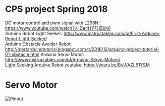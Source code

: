 # CPS project Spring 2018

DC motor control and pwm signal with L298N : https://www.youtube.com/watch?v=Da4HY7HZ6h0  
Arduino Robot Light Seeker: http://www.instructables.com/id/First-Arduino-Robot-Light-Seeker/  
Arduino Obstacle Avoider Robot: http://mertarduinotutorial.blogspot.com.tr/2016/12/arduino-project-tutorial-01-obstacle.html 
Arduino Servo Motor: http://www.instructables.com/id/Arduino-Servo-Motors/  
Light Seeking Arduino Robot youtube: https://youtu.be/BuWAZL51YSM  


# Servo Motor
![Pinout](https://c2.staticflickr.com/6/5472/31084586086_90cf3e51e9_o.jpg)

